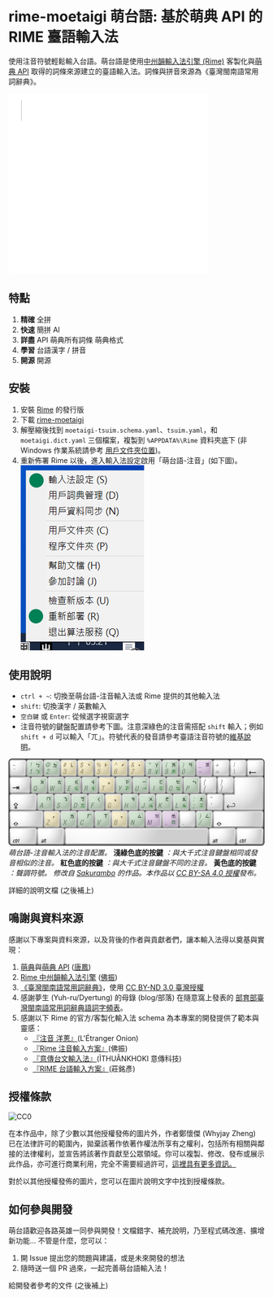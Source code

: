 # rime-moetaigi 萌台語: 基於萌典 API 的 RIME 臺語輸入法

使用注音符號輕鬆輸入台語。萌台語是使用[中州韻輸入法引擎 (Rime)](https://rime.im/) 客製化與[萌典 API](https://www.moedict.tw/about.html) 取得的詞條來源建立的臺語輸入法。詞條與拼音來源為《臺灣閩南語常用詞辭典》。

![你嘛來試看覓](doc/images/moetaigi-try.gif)

## 特點

1. **精確**
全拼
2. **快速**
簡拼 AI
3. **詳盡**
API 萌典所有詞條 萌典格式
4. **學習**
台語漢字 / 拼音
5. **開源**
開源

## 安裝

1. 安裝 [Rime](https://rime.im/) 的發行版
2. 下載 [rime-moetaigi](https://github.com/whyjz/rime-moetaigi/archive/refs/heads/main.zip)
3. 解壓縮後找到 `moetaigi-tsuim.schema.yaml`、`tsuim.yaml`，和 `moetaigi.dict.yaml` 三個檔案，複製到 `%APPDATA%\Rime` 資料夾底下 (非 Windows 作業系統請參考 [用戶文件夾位置](https://github.com/rime/home/wiki/UserData))。
4. 重新佈署 Rime 以後，進入輸入法設定啟用「萌台語-注音」(如下圖)。
![啟用「萌台語-注音」](doc/images/rime-moetaigi-install.png)

## 使用說明

- `ctrl + ~`: 切換至萌台語-注音輸入法或 Rime 提供的其他輸入法
- `shift`: 切換漢字 / 英數輸入
- `空白鍵` 或 `Enter`: 從候選字視窗選字
- 注音符號的鍵盤配置請參考下圖。注意深綠色的注音需搭配 `shift` 輸入；例如 `shift + d` 可以輸入「ㄫ」。符號代表的發音請參考臺語注音符號的[維基說明](https://zh.wikipedia.org/wiki/%E8%87%BA%E7%81%A3%E6%96%B9%E9%9F%B3%E7%AC%A6%E8%99%9F)。

![鍵盤配置](doc/images/Keyboard_layout_Tsuim.png)
*萌台語-注音輸入法的注音配置。* **淺綠色底的按鍵** *：與大千式注音鍵盤相同或發音相似的注音。* **紅色底的按鍵** *：與大千式注音鍵盤不同的注音。* **黃色底的按鍵** *：聲調符號。 修改自 [Sakurambo](https://commons.wikimedia.org/wiki/File:Keyboard_layout_Zhuyin.svg) 的作品。本作品以 [CC BY-SA 4.0 授權](https://creativecommons.org/licenses/by-sa/4.0/deed.zh_TW)發布。*

詳細的說明文檔 (之後補上)

## 鳴謝與資料來源

感謝以下專案與資料來源，以及背後的作者與貢獻者們，讓本輸入法得以奠基與實現：

1. [萌典](https://www.moedict.tw/)與[萌典 API](https://github.com/g0v/moedict-webkit) ([唐鳳](https://github.com/audreyt))
2. [Rime 中州韻輸入法引擎](https://rime.im/) ([佛振](https://github.com/lotem))
3. [《臺灣閩南語常用詞辭典》](http://twblg.dict.edu.tw/)，使用 [CC BY-ND 3.0 臺灣授權](http://twblg.dict.edu.tw/holodict_new/compile1_6_1.jsp)
4. 感謝夢生 (Yuh-ru/Dyertung) 的母錄 (blog/部落) 在隨意窩上發表的 [部育部臺灣閩南語常用詞辭典語詞字頻表](https://blog.xuite.net/hn88196555/twblog/563937744)。
5. 感謝以下 Rime 的官方/客製化輸入法 schema 為本專案的開發提供了範本與靈感：
   - [『注音 洋蔥』](https://deltazone.pixnet.net/blog/post/264319309-%E9%BC%A0%E9%AC%9A%E7%AE%A1%E6%B3%A8%E9%9F%B3%E6%96%B9%E6%A1%88---%E7%AC%A6%E5%90%88%E4%B8%80%E8%88%AC%E6%B3%A8%E9%9F%B3%E4%BD%BF%E7%94%A8%E8%80%85%E7%BF%92%E6%85%A3%E8%A8%AD)(L'Étranger Onion)
   - [『Rime 注音輸入方案』](https://github.com/rime/rime-bopomofo)(佛振)
   - [『意傳台文輸入法』](https://github.com/i3thuan5/rime-taigi)(ÌTHUÂNKHOKI 意傳科技)
   - [『RIME 台語輸入方案』](https://github.com/glll4678/rime-taigi)(莊銘彥)

<!-- 昆蟲 https://www.facebook.com/morethandee/photos/a.369345609816495/1097476730336709/?type=3 -->

## 授權條款

![CC0](http://i.creativecommons.org/p/zero/1.0/88x31.png)

在本作品中，除了少數以其他授權發佈的圖片外，作者鄭懷傑 (Whyjay Zheng) 已在法律許可的範圍內，拋棄該著作依著作權法所享有之權利，包括所有相關與鄰接的法律權利，並宣告將該著作貢獻至公眾領域。你可以複製、修改、發布或展示此作品，亦可進行商業利用，完全不需要經過許可，[這裡具有更多資訊。](https://creativecommons.org/publicdomain/zero/1.0/deed.zh_TW)

對於以其他授權發佈的圖片，您可以在圖片說明文字中找到授權條款。

## 如何參與開發

萌台語歡迎各路英雄一同參與開發！文檔錯字、補充說明，乃至程式碼改進、擴增新功能... 不管是什麼，您可以：

1. 開 Issue 提出您的問題與建議，或是未來開發的想法
2. 隨時送一個 PR 過來，一起完善萌台語輸入法！

給開發者參考的文件 (之後補上)